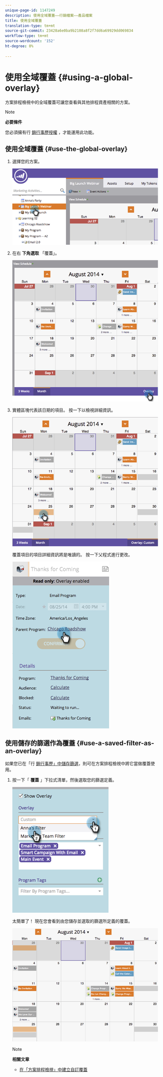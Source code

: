 ```yaml
---
unique-page-id: 1147249
description: 使用全域覆蓋——行銷檔案——產品檔案
title: 使用全域覆蓋
translation-type: tm+mt
source-git-commit: 23428a6e0ba9b2108a8f2f7dd6a69929dd069834
workflow-type: tm+mt
source-wordcount: '152'
ht-degree: 0%

---
```



# 使用全域覆蓋 {#using-a-global-overlay}

方案排程檢視中的全域覆蓋可讓您查看與其他排程資產相關的方案。

>[!NOTE]
>
>**必要條件**
>
>您必須擁有行 [銷行事歷授權](../../../../product-docs/core-marketo-concepts/marketing-calendar/understanding-the-calendar/issue-revoke-a-marketing-calendar-license.md) ，才能運用此功能。

## 使用全域覆蓋 {#use-the-global-overlay}

1. 選擇您的方案。

   ![](assets/image2014-9-24-10-16-4.png)

1. 在右 **下角選取** 「覆蓋」。

   ![](assets/image2014-9-24-10-3a16-3a9.png)

1. 實體區塊代表該日期的項目。 按一下以檢視詳細資訊。

   ![](assets/image2014-9-24-10-3a16-3a14.png)

   覆蓋項目的項目詳細資訊將是唯讀的。 按一下父程式進行更改。

   ![](assets/image2014-9-24-10-3a16-3a19.png)

## 使用儲存的篩選作為覆蓋 {#use-a-saved-filter-as-an-overlay}

如果您已在「行 [銷行事歷」中儲存篩選](../../../../product-docs/core-marketo-concepts/marketing-calendar/working-with-the-calendar/saving-a-filter-definition-in-the-marketing-calendar.md)，則可在方案排程檢視中將它當做覆蓋使用。

1. 按一下「 **覆蓋** 」下拉式清單，然後選取您的篩選定義。

   ![](assets/image2014-9-24-10-3a16-3a26.png)

   太簡單了！ 現在您會看到由您儲存並選取的篩選所定義的覆蓋。

   ![](assets/image2014-9-24-10-3a16-3a31.png)

   >[!NOTE]
   >
   >**相關文章**
   >
   >    
   >    
   >    * [在「方案排程檢視」中建立自訂覆蓋](creating-custom-overlays-in-program-schedule-view.md)


